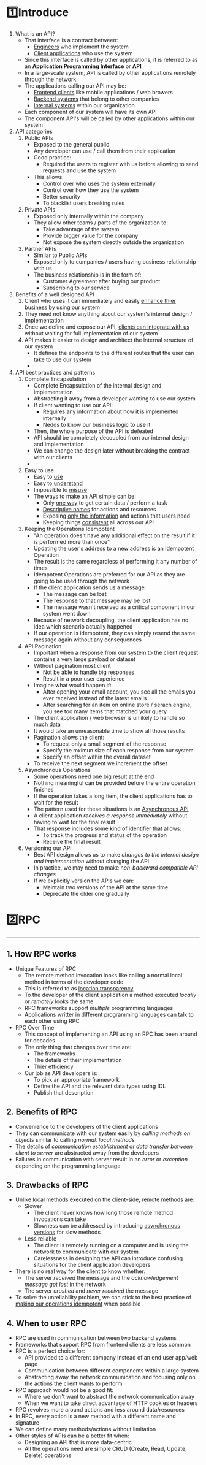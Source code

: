 # 1️⃣Introduce
1. What is an API?
	- That interface is a contract between:
		- <u>Engineers</u> who implement the system
		- <u>Client applications</u> who use the system
	- Since this interface is called by other applications, it is referred to as an **Application Programming Interface** or **API**
	- In a large-scale system, API is called by other applications remotely through the network
	- The applications calling our API may be:
		- <u>Frontend clients</u> like mobile applications / web browers
		- <u>Backend systems</u> that belong to other companies
		- <u>Internal systems</u> within our organization
	- Each component of our system will have its own API
	- The component API's will be called by other applications within our system
2. API categories
	1. Public APIs
		- Exposed to the general public
		- Any developer can use / call them from their application
		- Good practice:
			- Required the users to register with us before allowing to send requests and use the system
		- This allows:
			- Control over who uses the system externally
			- Control over how they use the system
			- Better security
			- To blacklist users breaking rules
	2. Private APIs
		- Exposed only internally within the  company
		- They allow other teams / parts of the organization to:
			- Take advantage of the system
			- Provide bigger value for the company
			- Not expose the system directly outside the organization
	3. Partner APIs
		- Similar to Public APIs
		- Exposed only to companies / users having business relationship with us
		- The business relationship is in the form of:
			- Customer Agreement after buying our product
			- Subscribing to our service
3. Benefits of a well designed API
	1. Client who uses it can immediately and easily <u>enhance thier business</u> by using our system
	2. They need not know anything about our system's internal design / implementation
	3. Once we define and expose our API, <u>clients can integrate with us</u> without waiting for full implementation of our system
	4. API makes it easier to design and architect the internal structure of our system
		- It defines the endpoints to the different routes that the user can take to use our system
		- 
4. API best practices and patterns
	1. Complete Encapsulation
		- Complete Encapsulation of the internal design and implementation
		- Abstracting it away from a developer wanting to use our system
		- If client wanting to use our API:
			- Requires any information about how it is implemented internally
			- Nedds to know our business logic to use it
		- Then, the whole purpose of the API is defeated
		- API should be completely decoupled from our internal design and implementation
		- We can change the design later without breaking the contract with our clients
		- 
	2. Easy to use
		- Easy to <u>use</u>
		- Easy to <u>understand</u>
		- Impossible to <u>misuse</u>
		- The ways to make an API simple can be:
			- Only <u>one way</u> to get certain data / perform a task
			- <u>Descriptive names</u> for actions and resources
			- Exposing <u>only the information</u> and actions that users need
			- Keeping things <u>consistent</u> all across our API
	3. Keeping the Operations Idempotent
		- "An operation does't have any additional effect on the result if it is performed more than once"
		- Updating the user's address to a new address is an Idempotent Operation
		- The result is the same regardless of performing it any number of times
		- Idempotent Operations are preferred for our API as they are going to be used through the network
		- If the client application sends us a message:
			- The message can be lost
			- The response to that message may be lost
			- The message wasn't received as a critical component in our system went down
		- Because of network decoupling, the client application has no idea which scenario actually happened
		- If our operation is idempotent, they can simply resend the same message again without any consequences
	4. API Pagination
		- Important when a response from our system to the client request contains a very large payload or dataset
		- Without pagination most client 
			- Not be able to handle big responses
			- Result in a poor user experience
		- Imagine what would happen if:
			- After opening your email account, you see all the emails you ever received instead of the latest emails
			- After searching for an item on online store / serach engine, you see too many items that matched your query
		- The client application / web browser is unlikely to handle so much data
		- It would take an unreasonable time to show all those results
		- Pagination allows the client:
			- To request only a small segment of the response
			- Specify the mximun size of each response from our system
			- Specify an offset within the overall dataset
		- To receive the next segment we increment the offset
	5. Asynchronous Operations
		- Some operations need one big result at the end
		- Nothing meaningful can be provided before the entire operation finishes
		- If the operation takes a long tiem, the client applications has to wait for the result
		- The pattern used for these situations is an <u>Asynchronous API</u>
		- A client application *receives a response immediately* without having to wait for the final result
		- That response includes some kind of identifier that allows:
			- To track the progress and status of the operation
			- Receive the final result
	6. Versioning our API
		- Best API design allows us to make *changes to the internal design and implementation* without changing the API
		- In practice, we may need to make n*on-backward compatible API changes*
		- If we explicitly version the APIs we can:
			- Maintain two versions of the API at the same time
			- Deprecate the older one gradually

# 2️⃣RPC
---
## 1. How RPC works
- Unique Features of RPC
	- The remote method invocation looks like calling a normal local method in terms of the developer code
	- This is referred to as <u>location transparency</u>
	- To the developer of the client application a method executed *locally* or *remotely* looks the same
	- RPC frameworks support *multiple* programming languages
	- Applications writter in different programming languages can talk to each other using RPC
- RPC Over Time
	- This concept of implementing an API using an RPC has been around for decades
	- The only thing that changes over time are:
		- The frameworks
		- The details of their implementation
		- Thier efficiency
	- Our job as API developers is:
		- To pick an appropriate framework
		- Define the API and the relevant data types using IDL
		- Publish that description
## 2. Benefits of RPC
- Convenience to the developers of the client applications
- They can communicate with our system easily by *calling methods on objects* similar to calling *normal, local methods*
- The details of *communication establishment* or *data transfer between client to server* are abstracted away from the developers
- Failures in communication with server result in an *error* or *exception* depending on the programming language
## 3. Drawbacks of RPC
- Unlike local methods executed on the client-side, remote methods are:
	- Slower
		- The client never knows how long those remote method invocations can take
		- Slowness can be addressed by introducing <u>asynchronous versions</u> for slow methods
	- Less reliable
		- The client is remotely running on a computer and is using the network to communicate with our system
		- Carelessness in designing the API can introduce confusing situations for the client application developers
- There is no real way for the client to know whether:
	- The server *received* the message and the *acknowledgement message got lost* in the network
	- The server *crushed* and *never received* the message
- To solve the unreliability problem, we can stick to the best practice of <u>making our operations idempotent</u> when possible
## 4. When to user RPC
- RPC are used in communication between two backend systems
- Frameworks that support RPC from frontend clients are less common
- RPC is a perfect choice for:
	- API provided to a different company instead of an end user app/web page
	- Communication between different components within a large system
	- Abstracting away the network communication and focusing only on the actions the client wants to perform
- RPC approach would not be a good fit:
	- Where we don't want to abstract the netwrok communication away
	- When we want to take direct advantage of HTTP cookies or headers
- RPC revolves more around actions and less around data/resources
- In RPC, every action is a new method with a different name and signature
- We can define many methods/actions without limitation
- Other styles of APIs can be a better fit when:
	- Designing an API that is more data-centric
	- All the operations need are simple CRUD (Create, Read, Update, Delete) operations